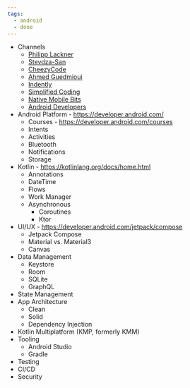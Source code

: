```yaml
---
tags:
  - android
  - done
---
```

- Channels
	- [Philipp Lackner](https://www.youtube.com/@PhilippLackner)
	- [Stevdza-San](https://www.youtube.com/@StevdzaSan)
	- [CheezyCode](https://www.youtube.com/@CheezyCode/videos)
	- [Ahmed Guedmioui](https://www.youtube.com/@ahmed_guedmioui)
	- [Indently](https://www.youtube.com/@Indently)
	- [Simplified Coding](https://www.youtube.com/@SimplifiedCoding)
	- [Native Mobile Bits](https://www.youtube.com/@NativeMobileBits)
	- [Android Developers](https://www.youtube.com/@AndroidDevelopers)
- Android Platform - https://developer.android.com/
	- Courses - https://developer.android.com/courses
	- Intents
	- Activities
	- Bluetooth
	- Notifications
	- Storage
- Kotlin - https://kotlinlang.org/docs/home.html
	- Annotations
	- DateTime
	- Flows
	- Work Manager
	- Asynchronous
		- Coroutines
		- Ktor
- UI/UX - https://developer.android.com/jetpack/compose
	- Jetpack Compose
	- Material vs. Material3
	- Canvas
- Data Management
	- Keystore
	- Room
	- SQLite
	- GraphQL
- State Management
- App Architecture
	- Clean
	- Solid
	- Dependency Injection
- Kotlin Multiplatform (KMP, formerly KMM)
- Tooling
	- Android Studio
	- Gradle
- Testing
- CI/CD
- Security